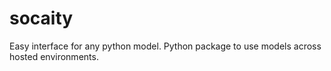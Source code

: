 # socaity
Easy interface for any python model. Python package to use models across hosted environments. 
